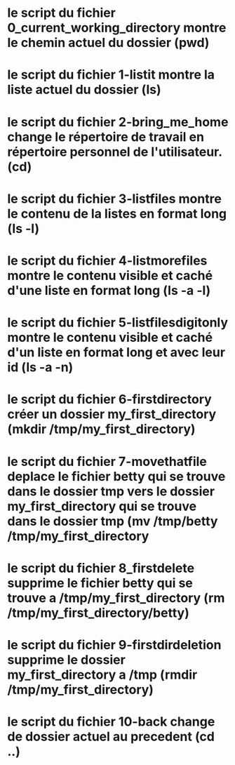# le script du fichier 0_current_working_directory montre le chemin actuel du dossier (pwd)
# le script du fichier 1-listit montre la liste actuel du dossier (ls)
# le script du fichier 2-bring_me_home change le répertoire de travail en répertoire personnel de l'utilisateur. (cd)
# le script du fichier 3-listfiles montre le contenu de la listes en format long (ls -l)
# le script du fichier 4-listmorefiles montre le contenu visible et caché d'une liste en format long (ls -a -l)
# le script du fichier 5-listfilesdigitonly montre le contenu visible et caché d'un liste en format long et avec leur id (ls -a -n)
# le script du fichier 6-firstdirectory créer un dossier my_first_directory (mkdir /tmp/my_first_directory)
# le script du fichier 7-movethatfile deplace le fichier betty qui se trouve dans le dossier tmp vers le dossier my_first_directory qui se trouve dans le dossier tmp (mv /tmp/betty /tmp/my_first_directory
# le script du fichier 8_firstdelete supprime le fichier betty qui se trouve a /tmp/my_first_directory (rm /tmp/my_first_directory/betty)
# le script du fichier 9-firstdirdeletion supprime le dossier my_first_directory a /tmp (rmdir /tmp/my_first_directory)
# le script du fichier 10-back change de dossier actuel au precedent (cd ..)
